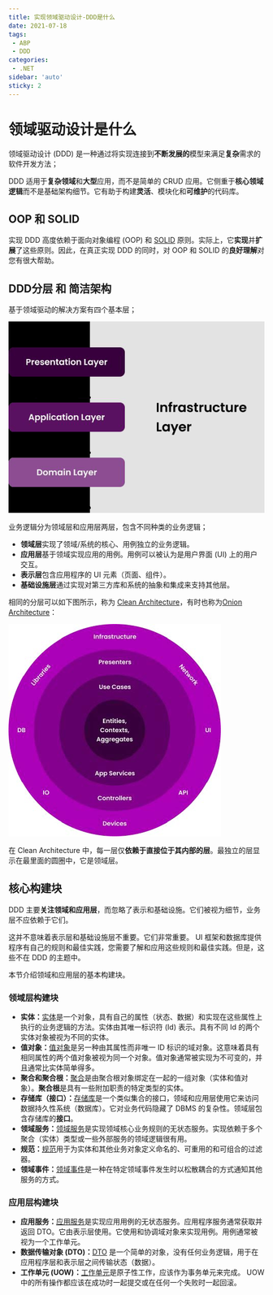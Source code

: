 ```yaml
---
title: 实现领域驱动设计-DDD是什么
date: 2021-07-18
tags:
 - ABP
 - DDD
categories:
 - .NET
sidebar: 'auto'
sticky: 2
---
```


# 领域驱动设计是什么

领域驱动设计 (DDD) 是一种通过将实现连接到**不断发展的**模型来满足**复杂**需求的软件开发方法；

DDD 适用于**复杂领域**和**大型**应用，而不是简单的 CRUD 应用。它侧重于**核心领域逻辑**而不是基础架构细节。它有助于构建**灵活**、模块化和**可维护**的代码库。



## OOP 和 SOLID

实现 DDD 高度依赖于面向对象编程 (OOP) 和 [SOLID](https://en.wikipedia.org/wiki/SOLID) 原则。实际上，它**实现**并**扩展**了这些原则。因此，在真正实现 DDD 的同时，对 OOP 和 SOLID 的**良好理解**对您有很大帮助。



## DDD分层 和 简洁架构

基于领域驱动的解决方案有四个基本层；

![image-20210718125925460](./02_What_Is_DDD.assets/image-20210718125925460.png)

业务逻辑分为领域层和应用层两层，包含不同种类的业务逻辑；

- **领域层**实现了领域/系统的核心、用例独立的业务逻辑。
- **应用层**基于领域实现应用的用例。用例可以被认为是用户界面 (UI) 上的用户交互。
- **表示层**包含应用程序的 UI 元素（页面、组件）。
- **基础设施层**通过实现对第三方库和系统的抽象和集成来支持其他层。



相同的分层可以如下图所示，称为 [Clean Architecture](https://8thlight.com/blog/uncle-bob/2012/08/13/the-clean-architecture.html)，有时也称为[Onion Architecture](https://jeffreypalermo.com/blog/the-onion-architecture-part-1/)：

![Implementing_Domain_Driven_Design](./02_What_Is_DDD.assets/Implementing_Domain_Driven_Design.jpg)

在 Clean Architecture 中，每一层仅**依赖于直接位于其内部的层**。最独立的层显示在最里面的圆圈中，它是领域层。



## 核心构建块

DDD 主要**关注领域和应用层**，而忽略了表示和基础设施。它们被视为细节，业务层不应依赖于它们。

这并不意味着表示层和基础设施层不重要。它们非常重要。 UI 框架和数据库提供程序有自己的规则和最佳实践，您需要了解和应用这些规则和最佳实践。但是，这些不在 DDD 的主题中。

本节介绍领域和应用层的基本构建块。



### 领域层构建块

- **实体：**[实体](https://docs.abp.io/en/abp/latest/Entities)是一个对象，具有自己的属性（状态、数据）和实现在这些属性上执行的业务逻辑的方法。实体由其唯一标识符 (Id) 表示。具有不同 Id 的两个实体对象被视为不同的实体。
- **值对象：**[值对象](https://docs.abp.io/en/abp/latest/Value-Objects)是另一种由其属性而非唯一 ID 标识的域对象。这意味着具有相同属性的两个值对象被视为同一个对象。值对象通常被实现为不可变的，并且通常比实体简单得多。
- **聚合和聚合根：**[聚合](https://docs.abp.io/en/abp/latest/Entities)是由聚合根对象绑定在一起的一组对象（实体和值对象）。**聚合根**是具有一些附加职责的特定类型的实体。
- **存储库（接口）：**[存储库](https://docs.abp.io/en/abp/latest/Repositories)是一个类似集合的接口，领域和应用层使用它来访问数据持久性系统（数据库）。它对业务代码隐藏了 DBMS 的复杂性。领域层包含存储库的**接口**。
- **领域服务：**[领域服务](https://docs.abp.io/en/abp/latest/Domain-Services)是实现领域核心业务规则的无状态服务。实现依赖于多个聚合（实体）类型或一些外部服务的领域逻辑很有用。
- **规范：**[规范](https://docs.abp.io/en/abp/latest/Specifications)用于为实体和其他业务对象定义命名的、可重用的和可组合的过滤器。
- **领域事件：**[领域事件](https://docs.abp.io/en/abp/latest/Event-Bus)是一种在特定领域事件发生时以松散耦合的方式通知其他服务的方式。



### 应用层构建块

- **应用服务：**[应用服务](https://docs.abp.io/en/abp/latest/Application-Services)是实现应用用例的无状态服务。应用程序服务通常获取并返回 DTO。它由表示层使用。它使用和协调域对象来实现用例。用例通常被视为一个工作单元。
- **数据传输对象 (DTO)：**[DTO](https://docs.abp.io/en/abp/latest/Data-Transfer-Objects) 是一个简单的对象，没有任何业务逻辑，用于在应用程序层和表示层之间传输状态（数据）。
- **工作单元 (UOW)：**[工作单元](https://docs.abp.io/en/abp/latest/Unit-Of-Work)是原子性工作，应该作为事务单元来完成。 UOW 中的所有操作都应该在成功时一起提交或在任何一个失败时一起回滚。

